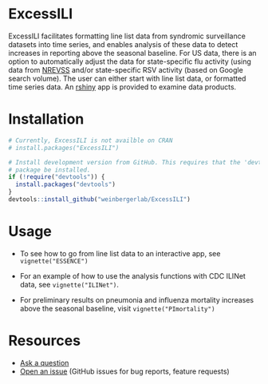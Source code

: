 # ExcessILI

ExcessILI facilitates formatting line list data from syndromic surveillance
datasets into time series, and enables analysis of these data to detect
increases in reporting above the seasonal baseline. For US data, there is an
option to automatically adjust the data for state-specific flu activity (using
data from [NREVSS](https://www.cdc.gov/surveillance/nrevss/index.html) and/or
state-specific RSV activity (based on Google search volume). The user can
either start with line list data, or formatted time series data. An
[rshiny](https://shiny.rstudio.com/) app is provided to examine data products.

# Installation

```r
# Currently, ExcessILI is not availble on CRAN
# install.packages("ExcessILI")

# Install development version from GitHub. This requires that the 'devtools'
# package be installed.
if (!require("devtools")) {
  install.packages("devtools")
}
devtools::install_github("weinbergerlab/ExcessILI")
```

# Usage

- To see how to go from line list data to an interactive app, see
  `vignette("ESSENCE")`

- For an example of how to use the analysis functions with CDC ILINet
  data, see `vignette("ILINet")`.

- For preliminary results on pneumonia and influenza mortality increases 
  above the seasonal baseline, visit `vignette("PImortality")`

# Resources

- [Ask a question](mailto:daniel.weinberger@yale.edu?subject=ExcessILI)
- [Open an issue](https://github.com/weinbergerlab/ExcessILI/issues) (GitHub
  issues for bug reports, feature requests)
